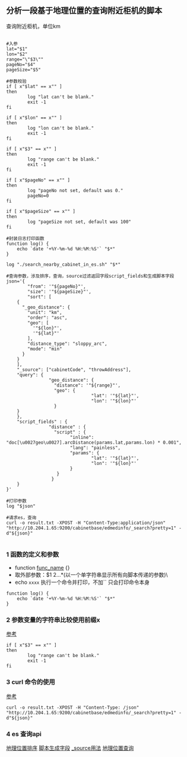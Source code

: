 ## 分析一段基于地理位置的查询附近柜机的脚本

查询附近柜机，单位km

```

#入参
lat="$1"
lon="$2"
range="\"$3\""
pageNo="$4"
pageSize="$5"

#参数校验
if [ x"$lat" == x"" ]
then
        log "lat can't be blank."
        exit -1
fi

if [ x"$lon" == x"" ]
then
        log "lon can't be blank."
        exit -1
fi

if [ x"$3" == x"" ]
then
        log "range can't be blank."
        exit -1
fi

if [ x"$pageNo" == x"" ]
then
        log "pageNo not set, default was 0."
        pageNo=0
fi

if [ x"$pageSize" == x"" ]
then
        log "pageSize not set, default was 100"
fi

#封装日志打印函数
function log() {
    echo `date '+%Y-%m-%d %H:%M:%S'` "$*"
}

log "./search_nearby_cabinet_in_es.sh" "$*"

#查询参数，涉及排序，查询，source过滤返回字段script_fields和生成脚本字段
json='{
        "from": '"${pageNo}"',
        "size": '"${pageSize}"',
        "sort": [ 
    {
      "_geo_distance": {
        "unit": "km",
        "order": "asc",
        "geo": [
          '"${lon}"',
          '"${lat}"'
        ],
        "distance_type": "sloppy_arc",
        "mode": "min"
      }
    }
    ],
    "_source": ["cabinetCode", "throwAddress"],
    "query": {
                "geo_distance": {
                  "distance": '"${range}"',
                  "geo": {
                                "lat": '"${lat}"',
                                "lon": '"${lon}"'
                  }
    }
    },
    "script_fields" : {
                "distance" : {
                  "script" : {
                        "inline": "doc[\u0027geo\u0027].arcDistance(params.lat,params.lon) * 0.001",
                        "lang": "painless",
                        "params": {
                                "lat": '"${lat}"',
                                "lon": '"${lon}"'
                        }
                   }
                 }
    }
}'

#打印参数
log "$json"

#请求es，查询
curl -o result.txt -XPOST -H "Content-Type:application/json" "http://10.204.1.65:9200/cabinetbase/edmedinfo/_search?pretty=1" -d"${json}"


```

### 1 函数的定义和参数

* function [func_name]( ) {}
* 取外部参数：$1 $2…$*(以一个单字符串显示所有向脚本传递的参数)\
* echo `xxxx` 执行一个命令并打印，不加`` 只会打印命令本身

```
function log() {
    echo `date '+%Y-%m-%d %H:%M:%S'` "$*"
}

```

### 2 参数变量的字符串比较使用前缀x

[参考](https://blog.csdn.net/JCRunner/article/details/51565212#%E4%B8%8D%E4%BD%BF%E7%94%A8%E5%8F%8C%E5%BC%95%E5%8F%B7%E4%BD%BF%E7%94%A8%E5%89%8D%E7%BC%80x)

```
if [ x"$3" == x"" ]
then
        log "range can't be blank."
        exit -1
fi

```

### 3 curl 命令的使用

[参考](https://blog.ponymew.com/dev-ops/shell/wang-luo-gong-ju/curl	)

```
curl -o result.txt -XPOST -H "Content-Type:	/json" "http://10.204.1.65:9200/cabinetbase/edmedinfo/_search?pretty=1" -d"${json}"

```

### 4 es 查询api

[地理位置排序](https://www.elastic.co/guide/en/elasticsearch/reference/current/search-request-sort.html)
[脚本生成字段](https://www.elastic.co/guide/en/elasticsearch/reference/7.x/modules-scripting-using.html)
[_source用法](https://www.elastic.co/guide/en/elasticsearch/reference/current/search-request-source-filtering.html)
[地理位置查询](https://www.elastic.co/guide/en/elasticsearch/reference/current/query-dsl-geo-distance-query.html)
